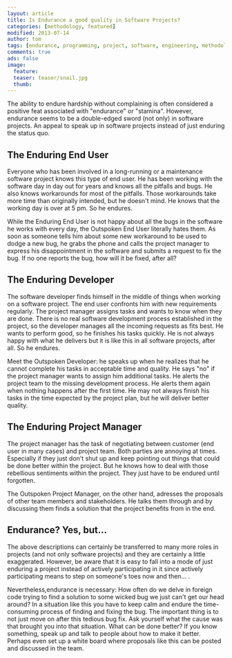 ```yaml
---
layout: article
title: Is Endurance a good quality in Software Projects?
categories: [methodology, featured]
modified: 2013-07-14
author: tom
tags: [endurance, programming, project, software, engineering, methodology]
comments: true
ads: false
image:
  feature: 
  teaser: teaser/snail.jpg
  thumb:
---
```


The ability to endure hardship without complaining is often considered a positive feat associated with "endurance" or "stamina". However, endurance seems to be a double-edged sword (not only) in software projects. An appeal to speak up in software projects instead of just enduring the status quo.

## The Enduring End User

Everyone who has been involved in a long-running or a maintenance software project knows this type of end user. He has been working with the software day in day out for years and knows all the pitfalls and bugs. He also knows workarounds for most of the pitfalls. Those workarounds take more time than originally intended, but he doesn't mind. He knows that the working day is over at 5 pm. So he endures.

While the Enduring End User is not happy about all the bugs in the software he works with every day, the Outspoken End User literally hates them. As soon as someone tells him about some new workaround to be used to dodge a new bug, he grabs the phone and calls the project manager to express his disappointment in the software and submits a request to fix the bug. If no one reports the bug, how will it be fixed, after all?

## The Enduring Developer

The software developer finds himself in the middle of things when working on a software project. The end user confronts him with new requirements regularly. The project manager assigns tasks and wants to know when they are done. There is no real software development process established in the project, so the developer manages all the incoming requests as fits best. He wants to perform good, so he finishes his tasks quickly. He is not always happy with what he delivers but it is like this in all software projects, after all. So he endures.

Meet the Outspoken Developer: he speaks up when he realizes that he cannot complete his tasks in acceptable time and quality. He says "no" if the project manager wants to assign him additional tasks. He alerts the project team to the missing development process. He alerts them again when nothing happens after the first time. He may not always finish his tasks in the time expected by the project plan, but he will deliver better quality.

## The Enduring Project Manager

The project manager has the task of negotiating between customer (end user in many cases) and project team. Both parties are annoying at times. Especially if they just don't shut up and keep pointing out things that could be done better within the project. But he knows how to deal with those rebellious sentiments within the project. They just have to be endured until forgotten.

The Outspoken Project Manager, on the other hand, adresses the proposals of other team members and stakeholders. He talks them through and by discussing them finds a solution that the project benefits from in the end.

## Endurance? Yes, but...

The above descriptions can certainly be transferred to many more roles in projects (and not only software projects) and they are certainly a little exaggerated. However, be aware that it is easy to fall into a mode of just enduring a project instead of actively participating in it since actively participating means to step on someone's toes now and then... .

Nevertheless,endurance is necessary: How often do we delve in foreign code trying to find a solution to some wicked bug we just can't get our head around? In a situation like this you have to keep calm and endure the time-consuming process of finding and fixing the bug. The important thing is to not just move on after this tedious bug fix. Ask yourself what the cause was that brought you into that situation. What can be done better? If you know something, speak up and talk to people about how to make it better. Perhaps even set up a white board where proposals like this can be posted and discussed in the team.
